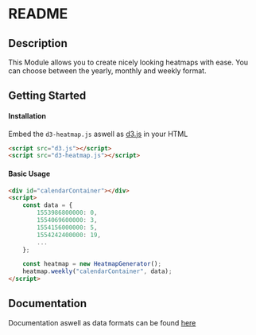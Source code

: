 README
======

Description
-----------------

This Module allows you to create nicely looking heatmaps with ease. You can choose between the yearly, monthly and weekly format.

Getting Started
-----------------

#### Installation

Embed the `d3-heatmap.js` aswell as [d3.js](https://d3js.org/) in your HTML

```html
<script src="d3.js"></script>
<script src="d3-heatmap.js"></script>
```

#### Basic Usage

```html
<div id="calendarContainer"></div>
<script>
	const data = {
		1553986800000: 0,
		1554069600000: 3,
		1554156000000: 5,
		1554242400000: 19,
		...
	};

	const heatmap = new HeatmapGenerator();
	heatmap.weekly("calendarContainer", data);
</script>
```

Documentation
-----------------

Documentation aswell as data formats can be found [here](DOCUMENTATION.md)